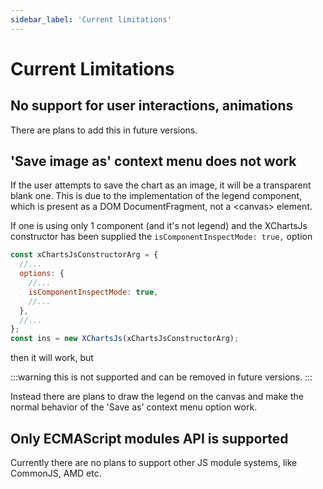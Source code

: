 ```yaml
---
sidebar_label: 'Current limitations'
---
```


# Current Limitations

## No support for user interactions, animations

There are plans to add this in future versions.

## 'Save image as' context menu does not work

If the user attempts to save the chart as an image, it will be a transparent
blank one. This is due to the implementation of the legend component, which is
present as a DOM DocumentFragment, not a &lt;canvas&gt; element.

If one is using only 1 component (and it's not legend) and the XChartsJs
constructor has been supplied the `isComponentInspectMode: true,` option

```js {5}
const xChartsJsConstructorArg = {
  //...
  options: {
    //...
    isComponentInspectMode: true,
    //...
  },
  //...
};
const ins = new XChartsJs(xChartsJsConstructorArg);
```

then it will work, but

:::warning
this is not supported and can be removed in future versions.
:::

Instead there are plans to draw the legend on the canvas and make the normal
behavior of the 'Save as' context menu option work.

## Only ECMAScript modules API is supported

Currently there are no plans to support other JS module systems, like CommonJS,
AMD etc.

